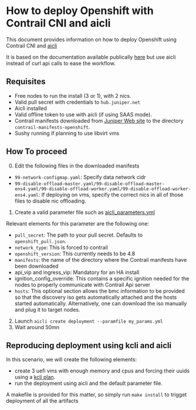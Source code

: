 # **How to deploy Openshift with Contrail CNI and aicli**

This document provides information on how to deploy Openshift using Contrail CNI and [aicli](https://github.com/karmab/aicli)

It is based on the documentation available publically [here](https://www.juniper.net/documentation/us/en/software/cn-cloud-native22/cn-cloud-native-ocp-install-and-lcm/topics/task/cn-cloud-native-ocp-install-ocp-managed-net.html) but use aicli instead of curl api calls to ease the workflow.

## **Requisites**

* Free nodes to run the install (3 or 1), with 2 nics.
* Valid pull secret with credentials to `hub.juniper.net`
* Aicli installed
* Valid offline token to use with aicli (if using SAAS mode).
* Contrail manifests downloaded from [Juniper Web site](https://www.juniper.net/documentation/us/en/software/cn-cloud-native22/cn-cloud-native-ocp-install-and-lcm/topics/reference/cn-cloud-native-ocp-manifests-and-tools.html) to the directory `contrail-manifests-openshift`.
* Sushy running if planning to use libvirt vms

## **How To proceed**

0. Edit the following files in the downloaded manifests

- `99-network-configmap.yaml`: Specify data network cidr
- `99-disable-offload-master.yaml/99-disable-offload-master-ens4.yaml/99-disable-offload-worker.yaml/99-disable-offload-worker-ens4.yaml`: If deploying on vms, specify the correct nics in all of those files to disable nic offloading.

1. Create a valid parameter file such as [aicli_parameters.yml](aicli_parameters.yml)

Relevant elements for this parameter are the following one:

- `pull_secret`: The path to your pull secret. Defaults to `openshift_pull.json`.
- `network_type`: This is forced to contrail
- `openshift_version`: This currently needs to be 4.8
- `manifests`: the name of the directory where the Contrail manifests have been downloaded
- api_vip and ingress_vip: Mandatory for an HA install
- ignition_config_override: This contains a specific ignition needed for the nodes to properly communicate with Contrail Api server
- `hosts`: This optional section allows the bmc information to be provided so that the discovery iso gets automatically attached and the hosts started automatically. Alternatively, one can download the iso manually and plug it to target nodes.

2. Launch `aicli create deployment --paramfile my_params.yml`
3. Wait around 50mn

## **Reproducing deployment using kcli and aicli**

In this scenario, we will create the following elements:

- create 3 uefi vms with enough memory and cpus and forcing their uuids using a [kcli plan](kcli_plan.yml).
- run the deployment using aicli and the default parameter file.

A makefile is provided for this matter, so simply run `make install` to trigget deployment of all the artifacts
